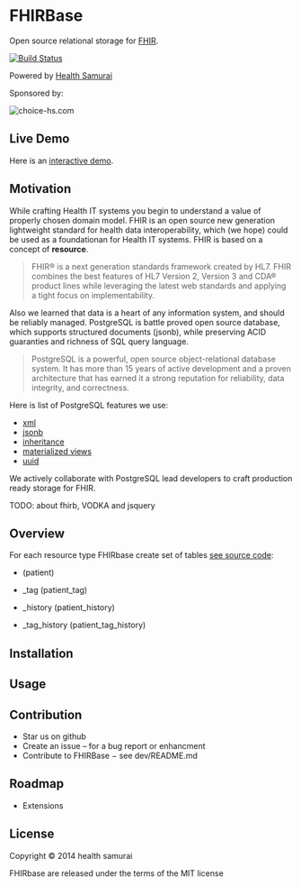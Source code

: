 # FHIRBase

Open source relational storage for [FHIR](http://hl7.org/implement/standards/fhir/).

[![Build Status](https://travis-ci.org/fhirbase/fhirbase.png?branch=master)](https://travis-ci.org/fhirbase/fhirbase)

Powered by [Health Samurai](http://healthsamurai.github.io/)

Sponsored by:

![choice-hs.com](http://choice-hs.com/Images/Shared/Choice-HSLogo.png)

## Live Demo

Here is an [interactive demo](http://try-fhirplace.hospital-systems.com/fhirface/index.html).


## Motivation

While crafting Health IT systems you begin to understand a value of properly chosen domain model.
FHIR is an open source new generation lightweight standard for health data interoperability,
which (we hope) could be used as a foundationan for Health IT systems. FHIR is based on a concept of __resource__.

> FHIR® is a next generation standards framework created by HL7.
> FHIR combines the best features of HL7 Version 2,
> Version 3 and CDA® product lines while leveraging the latest
> web standards and applying a tight focus on implementability.

Also we learned that data is a heart of any information system,
and should be reliably managed. PostgreSQL is battle proved open source
database, which supports structured documents (jsonb), while preserving
ACID guaranties and richness of SQL query language.

> PostgreSQL is a powerful, open source object-relational database system.
> It has more than 15 years of active development and a proven architecture
> that has earned it a strong reputation for reliability, data integrity, and correctness.

Here is list of PostgreSQL features we use:

* [xml](http://www.postgresql.org/docs/9.4/static/functions-xml.html)
* [jsonb](http://www.postgresql.org/docs/9.4/static/functions-json.html)
* [inheritance](http://www.postgresql.org/docs/9.4/static/tutorial-inheritance.html)
* [materialized views](http://www.postgresql.org/docs/9.4/static/sql-altermaterializedview.html)
* [uuid](http://www.postgresql.org/docs/9.4/static/pgcrypto.html)


We actively collaborate with PostgreSQL lead developers to craft production ready
storage for FHIR.

TODO: about fhirb, VODKA and jsquery

## Overview

For each resource type FHIRbase create set of tables
[see source code](https://github.com/fhirbase/fhirbase/blob/master/dev/4_generation.sql#L51):

* <RESOURCE-TYPE>             (patient)
* <RESOURCE-TYPE>_tag         (patient_tag)

* <RESOURCE-TYPE>_history     (patient_history)
* <RESOURCE-TYPE>_tag_history (patient_tag_history)



## Installation

## Usage

## Contribution

* Star us on github
* Create an issue – for a bug report or enhancment
* Contribute to FHIRBase − see dev/README.md

## Roadmap

* Extensions

## License

Copyright © 2014 health samurai

FHIRbase are released under the terms of the MIT license
